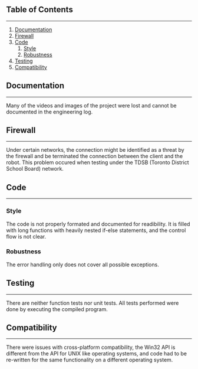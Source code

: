 ## Table of Contents
---
1. [Documentation](#documentation)
2. [Firewall](#firewall)
3. [Code](#code)
    1. [Style](#style)
    2. [Robustness](#robustness)
4. [Testing](#testing)
5. [Compatibility](#compatibility)

## Documentation
---
Many of the videos and images of the project were lost and cannot be documented in the engineering log. 



## Firewall
---
Under certain networks, the connection might be identified as a threat by the firewall and be terminated the connection between the client and the robot. This problem occured when testing under the TDSB (Toronto District School Board) network. 



## Code
---
### Style
The code is not properly formated and documented for readibility. It is filled with long functions with heavily nested if-else statements, and the control flow is not clear. 

### Robustness
The error handling only does not cover all possible exceptions. 




## Testing
---
There are neither function tests nor unit tests. All tests performed were done by executing the compiled program. 




## Compatibility
---
There were issues with cross-platform compatibility, the Win32 API is different from the API for UNIX like operating systems, and code had to be re-written for the same functionality on a different operating system.
